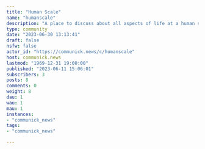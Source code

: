 ```yaml
---
title: "Human Scale" 
name: "humanscale"
description: "A place to discuss about all aspects of life at a human scale"
type: community
date: "2023-06-30 13:13:41"
draft: false
nsfw: false
actor_id: "https://communick.news/c/humanscale"
host: communick.news
lastmod: "1969-12-31 19:00:00"
published: "2023-06-11 15:06:01"
subscribers: 3
posts: 8
comments: 0
weight: 8
dau: 1
wau: 1
mau: 1
instances:
- "communick_news"
tags: 
- "communick_news"

---
```

